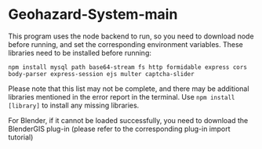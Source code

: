 # Geohazard-System-main

This program uses the node backend to run, so you need to download node before running, and set the corresponding environment variables. These libraries need to be installed before running:

    npm install mysql path base64-stream fs http formidable express cors body-parser express-session ejs multer captcha-slider

Please note that this list may not be complete, and there may be additional libraries mentioned in the error report in the terminal. Use `npm install [library]` to install any missing libraries.

For Blender, if it cannot be loaded successfully, you need to download the BlenderGIS plug-in (please refer to the corresponding plug-in import tutorial)
